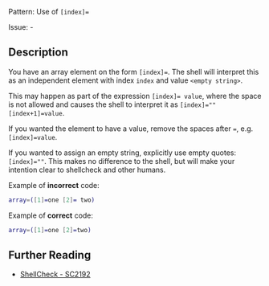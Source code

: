 Pattern: Use of `[index]=`

Issue: -

## Description

You have an array element on the form `[index]=`. The shell will interpret this as an independent element with index `index` and value `<empty string>`.

This may happen as part of the expression `[index]= value`, where the space is not allowed and causes the shell to interpret it as `[index]="" [index+1]=value`.

If you wanted the element to have a value, remove the spaces after `=`, e.g. `[index]=value`.

If you wanted to assign an empty string, explicitly use empty quotes: `[index]=""`. This makes no difference to the shell, but will make your intention clear to shellcheck and other humans. 

Example of **incorrect** code:

```sh
array=([1]=one [2]= two)
```

Example of **correct** code:

```sh
array=([1]=one [2]=two)
```

## Further Reading

* [ShellCheck - SC2192](https://github.com/koalaman/shellcheck/wiki/SC2192)
